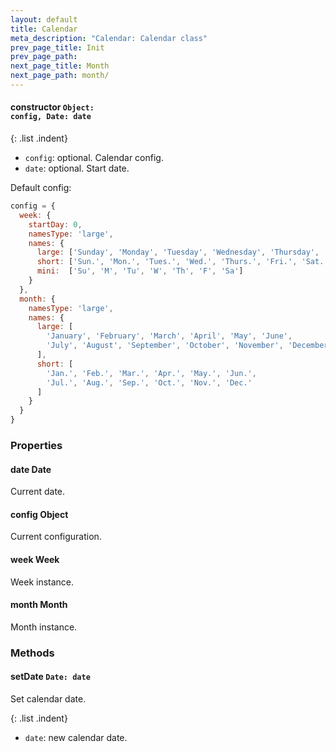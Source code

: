 ```yaml
---
layout: default
title: Calendar
meta_description: "Calendar: Calendar class"
prev_page_title: Init
prev_page_path:
next_page_title: Month
next_page_path: month/
---
```


#### constructor <code>Object: config, Date: date</code>

{: .list .indent}
- <code>config</code>: optional. Calendar config.
- <code>date</code>: optional. Start date.

Default config:

```js
config = {
  week: {
    startDay: 0,
    namesType: 'large',
    names: {
      large: ['Sunday', 'Monday', 'Tuesday', 'Wednesday', 'Thursday', 'Friday', 'Saturday'],
      short: ['Sun.', 'Mon.', 'Tues.', 'Wed.', 'Thurs.', 'Fri.', 'Sat.'],
      mini:  ['Su', 'M', 'Tu', 'W', 'Th', 'F', 'Sa']
    }
  },
  month: {
    namesType: 'large',
    names: {
      large: [
        'January', 'February', 'March', 'April', 'May', 'June',
        'July', 'August', 'September', 'October', 'November', 'December'
      ],
      short: [
        'Jan.', 'Feb.', 'Mar.', 'Apr.', 'May.', 'Jun.',
        'Jul.', 'Aug.', 'Sep.', 'Oct.', 'Nov.', 'Dec.'
      ]
    }
  }
}
```

### Properties

#### date <span>Date</span>

Current date.

#### config <span>Object</span>

Current configuration.

#### week <span>Week</span>

Week instance.

#### month <span>Month</span>

Month instance.

### Methods

#### setDate <code>Date: date</code>

Set calendar date.

{: .list .indent}
- <code>date</code>: new calendar date.
